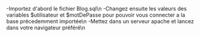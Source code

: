 -Importez d'abord le fichier Blog.sql\n
-Changez ensuite les valeurs des variables $utilisateur et $motDePasse pour pouvoir vous connecter a la base précedemment importée\n
-Mettez dans un serveur apache et lancez dans votre navigateur préféré\n
